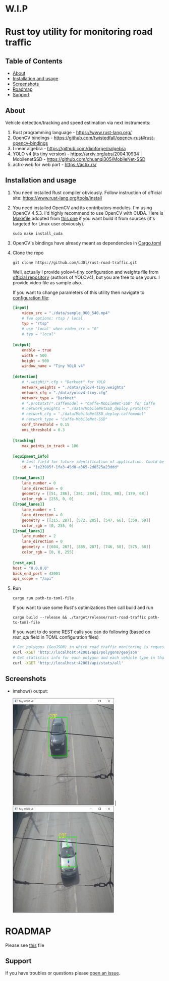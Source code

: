# W.I.P
# Rust toy utility for monitoring road traffic

## Table of Contents
- [About](#about)
- [Installation and usage](#installation-and-usage)
- [Screenshots](#screenshots)
- [Roadmap](#roadmap)
- [Support](#support)

## About

Vehicle detection/tracking and speed estimation via next instruments:
1. Rust programming language - https://www.rust-lang.org/
2. OpenCV bindings - https://github.com/twistedfall/opencv-rust#rust-opencv-bindings
3. Linear algebra - https://github.com/dimforge/nalgebra
4. YOLO v4 (its tiny version) - https://arxiv.org/abs/2004.10934 | MobilenetSSD - https://github.com/chuanqi305/MobileNet-SSD
5. actix-web for web part - https://actix.rs/

## Installation and usage
1. You need installed Rust compiler obviously. Follow instruction of official site: https://www.rust-lang.org/tools/install
2. You need installed OpenCV and its contributors modules. I'm using OpenCV 4.5.3. I'd highly recommend to use OpenCV with CUDA. Here is [Makefile](Makefile) adopted from [this one](https://github.com/hybridgroup/gocv/blob/release/Makefile) if you want build it from sources (it's targeted for Linux user obviously).
    ```shell
    sudo make install_cuda
    ```

3. OpenCV's bindings have already meant as dependencies in [Cargo.toml](Cargo.toml)
4. Clone the repo
    ```shell
    git clone https://github.com/LdDl/rust-road-traffic.git
    ```
    Well, actually I provide yolov4-tiny configuration and weights file from [official repository](https://github.com/AlexeyAB/darknet) (authors of YOLOv4), but you are free to use yours.
    I provide video file as sample also.
    
    If you want to change parameters of this utility then navigate to [configuration file](data/conf.toml):
    ```toml
    [input]
        video_src = "./data/sample_960_540.mp4"
        # Two options: rtsp / local
        typ = "rtsp"
        # use 'local' when video_src = "0"
        # typ = "local" 

    [output]
        enable = true
        width = 500
        height = 500
        window_name = "Tiny YOLO v4"

    [detection]
        # *.weight/*.cfg + "Darknet" for YOLO
        network_weights = "./data/yolov4-tiny.weights"
        network_cfg = "./data/yolov4-tiny.cfg"
        network_type = "Darknet"
        # *.prototxt/*.caffemodel + "Caffe-MobileNet-SSD" for Caffe
        # network_weights = "./data/MobileNetSSD_deploy.prototxt"
        # network_cfg = "./data/MobileNetSSD_deploy.caffemodel"
        # network_type = "Caffe-MobileNet-SSD"
        conf_threshold = 0.15
        nms_threshold = 0.3

    [tracking]
        max_points_in_track = 100

    [equipment_info]
        # Just field for future identification of application. Could be any string. I've used https://www.uuidgenerator.net/version4 for ID generation
        id = "1e23985f-1fa3-45d0-a365-2d8525a23ddd"

    [[road_lanes]]
        lane_number = 0
        lane_direction = 0
        geometry = [[51, 286], [281, 284], [334, 80], [179, 68]]
        color_rgb = [255, 0, 0]
    [[road_lanes]]
        lane_number = 1
        lane_direction = 0
        geometry = [[315, 287], [572, 285], [547, 66], [359, 69]]
        color_rgb = [0, 255, 0]
    [[road_lanes]]
        lane_number = 2
        lane_direction = 0
        geometry = [[604, 287], [885, 287], [746, 58], [575, 68]]
        color_rgb = [0, 0, 255]

    [rest_api]
    host = "0.0.0.0"
    back_end_port = 42001
    api_scope = "/api"
    ```
5. Run
    ```shell
    cargo run path-to-toml-file
    ```
    If you want to use some Rust's optimizations then call build and run
    ```shell
    cargo build --release && ./target/release/rust-road-traffic path-to-toml-file
    ```
    If you want to do some REST calls you can do following (based on *rest_api* field in TOML configuration files)
    ```bash
    # Get polygons (GeoJSON) in which road traffic monitoring is requested
    curl -XGET 'http://localhost:42001/api/polygons/geojson'
    # Get statistics info for each polygon and each vehicle type in that polygon
    curl -XGET 'http://localhost:42001/api/stats/all'
    ```

## Screenshots
* imshow() output:

    <img src="data/tiny-yolov4-example-output-1.jpeg" width="320"> | <img src="data/tiny-yolov4-example-output-2.jpeg" width="320">

# ROADMAP
Please see [this](ROADMAP.md) file
## Support
If you have troubles or questions please [open an issue](https://github.com/LdDl/rust-road-traffic/issues/new).